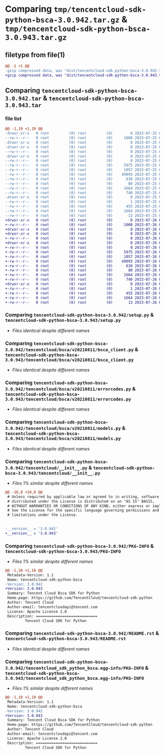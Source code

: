 # Comparing `tmp/tencentcloud-sdk-python-bsca-3.0.942.tar.gz` & `tmp/tencentcloud-sdk-python-bsca-3.0.943.tar.gz`

## filetype from file(1)

```diff
@@ -1 +1 @@
-gzip compressed data, was "dist/tencentcloud-sdk-python-bsca-3.0.942.tar", last modified: Tue Jul 25 04:12:26 2023, max compression
+gzip compressed data, was "dist/tencentcloud-sdk-python-bsca-3.0.943.tar", last modified: Wed Jul 26 00:32:07 2023, max compression
```

## Comparing `tencentcloud-sdk-python-bsca-3.0.942.tar` & `tencentcloud-sdk-python-bsca-3.0.943.tar`

### file list

```diff
@@ -1,19 +1,19 @@
-drwxr-xr-x   0 root         (0) root         (0)        0 2023-07-25 04:12:26.000000 tencentcloud-sdk-python-bsca-3.0.942/
--rw-r--r--   0 root         (0) root         (0)     1008 2023-07-25 04:12:26.000000 tencentcloud-sdk-python-bsca-3.0.942/setup.py
-drwxr-xr-x   0 root         (0) root         (0)        0 2023-07-25 04:12:26.000000 tencentcloud-sdk-python-bsca-3.0.942/tencentcloud/
-drwxr-xr-x   0 root         (0) root         (0)        0 2023-07-25 04:12:26.000000 tencentcloud-sdk-python-bsca-3.0.942/tencentcloud/bsca/
--rw-r--r--   0 root         (0) root         (0)        0 2023-07-25 04:12:26.000000 tencentcloud-sdk-python-bsca-3.0.942/tencentcloud/bsca/__init__.py
-drwxr-xr-x   0 root         (0) root         (0)        0 2023-07-25 04:12:26.000000 tencentcloud-sdk-python-bsca-3.0.942/tencentcloud/bsca/v20210811/
--rw-r--r--   0 root         (0) root         (0)        0 2023-07-25 04:12:26.000000 tencentcloud-sdk-python-bsca-3.0.942/tencentcloud/bsca/v20210811/__init__.py
--rw-r--r--   0 root         (0) root         (0)     5975 2023-07-25 04:12:26.000000 tencentcloud-sdk-python-bsca-3.0.942/tencentcloud/bsca/v20210811/bsca_client.py
--rw-r--r--   0 root         (0) root         (0)     1057 2023-07-25 04:12:26.000000 tencentcloud-sdk-python-bsca-3.0.942/tencentcloud/bsca/v20210811/errorcodes.py
--rw-r--r--   0 root         (0) root         (0)    49093 2023-07-25 04:12:26.000000 tencentcloud-sdk-python-bsca-3.0.942/tencentcloud/bsca/v20210811/models.py
--rw-r--r--   0 root         (0) root         (0)      630 2023-07-25 04:12:26.000000 tencentcloud-sdk-python-bsca-3.0.942/tencentcloud/__init__.py
--rw-r--r--   0 root         (0) root         (0)       88 2023-07-25 04:12:26.000000 tencentcloud-sdk-python-bsca-3.0.942/setup.cfg
--rw-r--r--   0 root         (0) root         (0)     1664 2023-07-25 04:12:26.000000 tencentcloud-sdk-python-bsca-3.0.942/PKG-INFO
--rw-r--r--   0 root         (0) root         (0)      740 2023-07-25 04:12:26.000000 tencentcloud-sdk-python-bsca-3.0.942/README.rst
-drwxr-xr-x   0 root         (0) root         (0)        0 2023-07-25 04:12:26.000000 tencentcloud-sdk-python-bsca-3.0.942/tencentcloud_sdk_python_bsca.egg-info/
--rw-r--r--   0 root         (0) root         (0)        1 2023-07-25 04:12:26.000000 tencentcloud-sdk-python-bsca-3.0.942/tencentcloud_sdk_python_bsca.egg-info/dependency_links.txt
--rw-r--r--   0 root         (0) root         (0)      455 2023-07-25 04:12:26.000000 tencentcloud-sdk-python-bsca-3.0.942/tencentcloud_sdk_python_bsca.egg-info/SOURCES.txt
--rw-r--r--   0 root         (0) root         (0)     1664 2023-07-25 04:12:26.000000 tencentcloud-sdk-python-bsca-3.0.942/tencentcloud_sdk_python_bsca.egg-info/PKG-INFO
--rw-r--r--   0 root         (0) root         (0)       13 2023-07-25 04:12:26.000000 tencentcloud-sdk-python-bsca-3.0.942/tencentcloud_sdk_python_bsca.egg-info/top_level.txt
+drwxr-xr-x   0 root         (0) root         (0)        0 2023-07-26 00:32:07.000000 tencentcloud-sdk-python-bsca-3.0.943/
+-rw-r--r--   0 root         (0) root         (0)     1008 2023-07-26 00:32:07.000000 tencentcloud-sdk-python-bsca-3.0.943/setup.py
+drwxr-xr-x   0 root         (0) root         (0)        0 2023-07-26 00:32:07.000000 tencentcloud-sdk-python-bsca-3.0.943/tencentcloud/
+drwxr-xr-x   0 root         (0) root         (0)        0 2023-07-26 00:32:07.000000 tencentcloud-sdk-python-bsca-3.0.943/tencentcloud/bsca/
+-rw-r--r--   0 root         (0) root         (0)        0 2023-07-26 00:32:07.000000 tencentcloud-sdk-python-bsca-3.0.943/tencentcloud/bsca/__init__.py
+drwxr-xr-x   0 root         (0) root         (0)        0 2023-07-26 00:32:07.000000 tencentcloud-sdk-python-bsca-3.0.943/tencentcloud/bsca/v20210811/
+-rw-r--r--   0 root         (0) root         (0)        0 2023-07-26 00:32:07.000000 tencentcloud-sdk-python-bsca-3.0.943/tencentcloud/bsca/v20210811/__init__.py
+-rw-r--r--   0 root         (0) root         (0)     5975 2023-07-26 00:32:07.000000 tencentcloud-sdk-python-bsca-3.0.943/tencentcloud/bsca/v20210811/bsca_client.py
+-rw-r--r--   0 root         (0) root         (0)     1057 2023-07-26 00:32:07.000000 tencentcloud-sdk-python-bsca-3.0.943/tencentcloud/bsca/v20210811/errorcodes.py
+-rw-r--r--   0 root         (0) root         (0)    49093 2023-07-26 00:32:07.000000 tencentcloud-sdk-python-bsca-3.0.943/tencentcloud/bsca/v20210811/models.py
+-rw-r--r--   0 root         (0) root         (0)      630 2023-07-26 00:32:07.000000 tencentcloud-sdk-python-bsca-3.0.943/tencentcloud/__init__.py
+-rw-r--r--   0 root         (0) root         (0)       88 2023-07-26 00:32:07.000000 tencentcloud-sdk-python-bsca-3.0.943/setup.cfg
+-rw-r--r--   0 root         (0) root         (0)     1664 2023-07-26 00:32:07.000000 tencentcloud-sdk-python-bsca-3.0.943/PKG-INFO
+-rw-r--r--   0 root         (0) root         (0)      740 2023-07-26 00:32:07.000000 tencentcloud-sdk-python-bsca-3.0.943/README.rst
+drwxr-xr-x   0 root         (0) root         (0)        0 2023-07-26 00:32:07.000000 tencentcloud-sdk-python-bsca-3.0.943/tencentcloud_sdk_python_bsca.egg-info/
+-rw-r--r--   0 root         (0) root         (0)        1 2023-07-26 00:32:07.000000 tencentcloud-sdk-python-bsca-3.0.943/tencentcloud_sdk_python_bsca.egg-info/dependency_links.txt
+-rw-r--r--   0 root         (0) root         (0)      455 2023-07-26 00:32:07.000000 tencentcloud-sdk-python-bsca-3.0.943/tencentcloud_sdk_python_bsca.egg-info/SOURCES.txt
+-rw-r--r--   0 root         (0) root         (0)     1664 2023-07-26 00:32:07.000000 tencentcloud-sdk-python-bsca-3.0.943/tencentcloud_sdk_python_bsca.egg-info/PKG-INFO
+-rw-r--r--   0 root         (0) root         (0)       13 2023-07-26 00:32:07.000000 tencentcloud-sdk-python-bsca-3.0.943/tencentcloud_sdk_python_bsca.egg-info/top_level.txt
```

### Comparing `tencentcloud-sdk-python-bsca-3.0.942/setup.py` & `tencentcloud-sdk-python-bsca-3.0.943/setup.py`

 * *Files identical despite different names*

### Comparing `tencentcloud-sdk-python-bsca-3.0.942/tencentcloud/bsca/v20210811/bsca_client.py` & `tencentcloud-sdk-python-bsca-3.0.943/tencentcloud/bsca/v20210811/bsca_client.py`

 * *Files identical despite different names*

### Comparing `tencentcloud-sdk-python-bsca-3.0.942/tencentcloud/bsca/v20210811/errorcodes.py` & `tencentcloud-sdk-python-bsca-3.0.943/tencentcloud/bsca/v20210811/errorcodes.py`

 * *Files identical despite different names*

### Comparing `tencentcloud-sdk-python-bsca-3.0.942/tencentcloud/bsca/v20210811/models.py` & `tencentcloud-sdk-python-bsca-3.0.943/tencentcloud/bsca/v20210811/models.py`

 * *Files identical despite different names*

### Comparing `tencentcloud-sdk-python-bsca-3.0.942/tencentcloud/__init__.py` & `tencentcloud-sdk-python-bsca-3.0.943/tencentcloud/__init__.py`

 * *Files 1% similar despite different names*

```diff
@@ -10,8 +10,8 @@
 # Unless required by applicable law or agreed to in writing, software
 # distributed under the License is distributed on an "AS IS" BASIS,
 # WITHOUT WARRANTIES OR CONDITIONS OF ANY KIND, either express or implied.
 # See the License for the specific language governing permissions and
 # limitations under the License.
 
 
-__version__ = '3.0.942'
+__version__ = '3.0.943'
```

### Comparing `tencentcloud-sdk-python-bsca-3.0.942/PKG-INFO` & `tencentcloud-sdk-python-bsca-3.0.943/PKG-INFO`

 * *Files 1% similar despite different names*

```diff
@@ -1,10 +1,10 @@
 Metadata-Version: 1.1
 Name: tencentcloud-sdk-python-bsca
-Version: 3.0.942
+Version: 3.0.943
 Summary: Tencent Cloud Bsca SDK for Python
 Home-page: https://github.com/TencentCloud/tencentcloud-sdk-python
 Author: Tencent Cloud
 Author-email: tencentcloudapi@tencent.com
 License: Apache License 2.0
 Description: ============================
         Tencent Cloud SDK for Python
```

### Comparing `tencentcloud-sdk-python-bsca-3.0.942/README.rst` & `tencentcloud-sdk-python-bsca-3.0.943/README.rst`

 * *Files identical despite different names*

### Comparing `tencentcloud-sdk-python-bsca-3.0.942/tencentcloud_sdk_python_bsca.egg-info/PKG-INFO` & `tencentcloud-sdk-python-bsca-3.0.943/tencentcloud_sdk_python_bsca.egg-info/PKG-INFO`

 * *Files 1% similar despite different names*

```diff
@@ -1,10 +1,10 @@
 Metadata-Version: 1.1
 Name: tencentcloud-sdk-python-bsca
-Version: 3.0.942
+Version: 3.0.943
 Summary: Tencent Cloud Bsca SDK for Python
 Home-page: https://github.com/TencentCloud/tencentcloud-sdk-python
 Author: Tencent Cloud
 Author-email: tencentcloudapi@tencent.com
 License: Apache License 2.0
 Description: ============================
         Tencent Cloud SDK for Python
```

